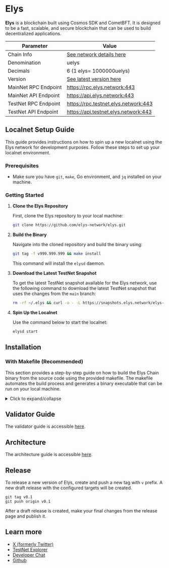 # Elys

**Elys** is a blockchain built using Cosmos SDK and CometBFT. It is designed to be a fast, scalable, and secure blockchain that can be used to build decentralized applications.

| Parameter            | Value                                                                    |
| -------------------- | ------------------------------------------------------------------------ |
| Chain Info           | [See network details here](https://github.com/elys-network/networks)     |
| Denomination         | uelys                                                                    |
| Decimals             | 6 (1 elys= 1000000uelys)                                                 |
| Version              | [See latest version here](https://github.com/elys-network/elys/releases) |
| MainNet RPC Endpoint | https://rpc.elys.network:443                                             |
| MainNet API Endpoint | https://api.elys.network:443                                             |
| TestNet RPC Endpoint | https://rpc.testnet.elys.network:443                                     |
| TestNet API Endpoint | https://api.testnet.elys.network:443                                     |

## Localnet Setup Guide

This guide provides instructions on how to spin up a new localnet using the Elys network for development purposes. Follow these steps to set up your localnet environment.

### Prerequisites

- Make sure you have `git`, `make`, Go environment, and `jq` installed on your machine.

### Getting Started

1. **Clone the Elys Repository**

   First, clone the Elys repository to your local machine:

   ```bash
   git clone https://github.com/elys-network/elys.git
   ```

2. **Build the Binary**

   Navigate into the cloned repository and build the binary using:

   ```bash
   git tag -f v999.999.999 && make install
   ```

   This command will install the `elysd` daemon.

3. **Download the Latest TestNet Snapshot**

   To get the latest TestNet snapshot available for the Elys network, use the following command to download the latest TestNet snapshot that uses the changes from the `main` branch:

   ```bash
   rm -rf ~/.elys && curl -o - -L https://snapshots.elys.network/elys-snapshot-main.tar.lz4 | lz4 -c -d - | tar -x -C ~/
   ```

4. **Spin Up the Localnet**

   Use the command below to start the localnet:

   ```bash
   elysd start
   ```

## Installation

### With Makefile (Recommended)

This section provides a step-by-step guide on how to build the Elys Chain binary from the source code using the provided makefile. The makefile automates the build process and generates a binary executable that can be run on your local machine.

<details>
<summary>Click to expand/collapse</summary>

1. Clone the Elys chain repository:

```bash
git clone https://github.com/elys-network/elys.git
```

2. Navigate to the cloned repository:

```bash
cd elys
```

3. Optionally, checkout the specific branch or tag you want to build:

```bash
git checkout [version]
```

4. Ensure that you have the necessary dependencies installed. For instance, on Ubuntu you need to install the `make` tool:

```bash
sudo apt-get install --yes make
```

In order to generate proto files, install the dependencies below:

- `buf`
- `clang-format`
- `protoc-gen-go-cosmos-orm`: `go install cosmossdk.io/orm/cmd/protoc-gen-go-cosmos-orm@latest`

Then run the following command:

```bash
make proto
```

5. **Optional**: Use _RocksDB_ instead of _pebbledb_

Ensure that you have RocksDB installed on your machine. On Ubuntu, you can install RocksDB using the following suite of commands:

```bash
# set rocks db version
ROCKSDB_VERSION=8.9.1

# install rocks db dependencies
sudo apt install -y libgflags-dev libsnappy-dev zlib1g-dev libbz2-dev liblz4-dev libzstd-dev

# download and extract on /tmp
cd /tmp
wget https://github.com/facebook/rocksdb/archive/refs/tags/v${ROCKSDB_VERSION}.tar.gz
tar -xvf v${ROCKSDB_VERSION}.tar.gz && cd rocksdb-${ROCKSDB_VERSION} || return

# build rocks db
export CXXFLAGS='-Wno-error=deprecated-copy -Wno-error=pessimizing-move -Wno-error=class-memaccess'
make shared_lib

# install rocks db
sudo make install-shared INSTALL_PATH=/usr

# cleanup to save space
rm -rf /tmp/rocksdb-${ROCKSDB_VERSION} /tmp/v${ROCKSDB_VERSION}.tar.gz
```

In order to build the binary with RocksDB, you need to run the following command:

```bash
ROCKSDB=1 make build
```

Note: RocksDB is only required for Linux machines. For macOS, you can continue without installing RocksDB.

When running `ROCKSDB=1 make build`, if you are getting this error:

```bash
elysd: error while loading shared libraries: librocksdb.so.8.9: cannot open shared object file: No such file or directory
```

You might need to set the `LD_LIBRARY_PATH` environment variable to the local library path. You can do this by running the following command:

```bash
export LD_LIBRARY_PATH=/usr/local/lib
```

6. Run the `make build` command to build the binary:

```bash
make build
```

7. The binary will be generated in the `./build` directory. You can run the binary using the following command:

```bash
./build/elysd
```

You can also use the `make install` command to install the binary in the `bin` directory of your `GOPATH`.

</details>

## Validator Guide

The validator guide is accessible [here](./validator.md).

## Architecture

The architecture guide is accessible [here](./architecture.md).

## Release

To release a new version of Elys, create and push a new tag with `v` prefix. A new draft release with the configured targets will be created.

```
git tag v0.1
git push origin v0.1
```

After a draft release is created, make your final changes from the release page and publish it.

## Learn more

- [X (formerly Twitter)](https://x.com/elys_network)
- [TestNet Explorer](https://testnet.ping.pub/elys)
- [Developer Chat](https://discord.gg/elysnetwork)
- [Github](https://github.com/elys-network)

